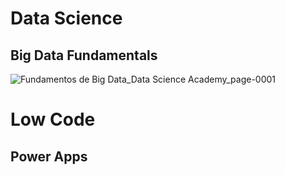 # Data Science

## Big Data Fundamentals
![Fundamentos de Big Data_Data Science Academy_page-0001](https://user-images.githubusercontent.com/96271820/182264723-ca93054d-b95a-46f0-bfc4-345663438440.jpg)


# Low Code

## Power Apps
